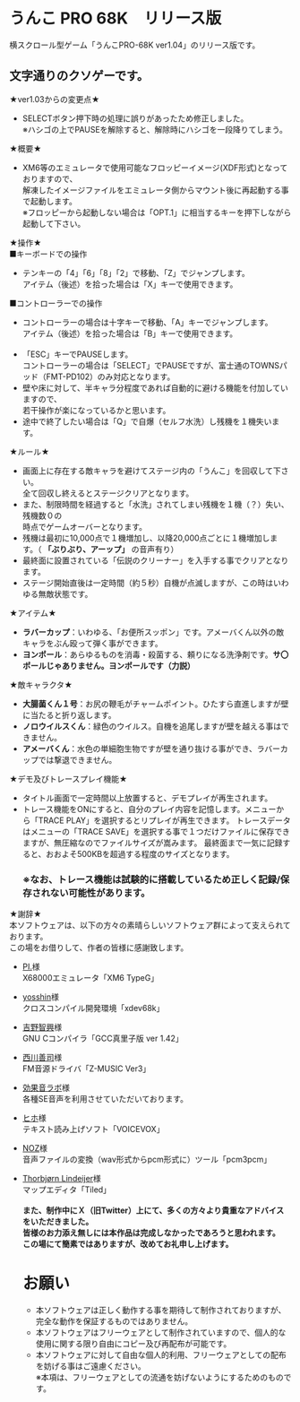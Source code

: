 # うんこ PRO 68K　リリース版
横スクロール型ゲーム「うんこPRO-68K ver1.04」のリリース版です。
## 文字通りのクソゲーです。

★ver1.03からの変更点★
- SELECTボタン押下時の処理に誤りがあったため修正しました。<br>
	※ハシゴの上でPAUSEを解除すると、解除時にハシゴを一段降りてしまう。

★概要★<br>
- XM6等のエミュレータで使用可能なフロッピーイメージ(XDF形式)となっておりますので、<br>
解凍したイメージファイルをエミュレータ側からマウント後に再起動する事で起動します。<br>
※フロッピーから起動しない場合は「OPT.1」に相当するキーを押下しながら起動して下さい。

★操作★<br>
■キーボードでの操作
- テンキーの「4」「6」「8」「2」で移動、「Z」でジャンプします。<br>
	アイテム（後述）を拾った場合は「X」キーで使用できます。<br>

■コントローラーでの操作
- コントローラーの場合は十字キーで移動、「A」キーでジャンプします。<br>
	アイテム（後述）を拾った場合は「B」キーで使用できます。<br><br>
- 「ESC」キーでPAUSEします。<br>
	コントローラーの場合は「SELECT」でPAUSEですが、富士通のTOWNSパッド（FMT-PD102）のみ対応となります。
- 壁や床に対して、半キャラ分程度であれば自動的に避ける機能を付加していますので、<br>
	若干操作が楽になっているかと思います。
- 途中で終了したい場合は「Q」で自爆（セルフ水洗）し残機を１機失います。

★ルール★
- 画面上に存在する敵キャラを避けてステージ内の「うんこ」を回収して下さい。<br>
	全て回収し終えるとステージクリアとなります。
- また、制限時間を経過すると「水洗」されてしまい残機を１機（？）失い、残機数０の<br>
	 時点でゲームオーバーとなります。
- 残機は最初に10,000点で１機増加し、以降20,000点ごとに１機増加します。（ **「ぶりぶり、アーップ」** の音声有り）
- 最終面に設置されている「伝説のクリーナー」を入手する事でクリアとなります。
- ステージ開始直後は一定時間（約５秒）自機が点滅しますが、この時はいわゆる無敵状態です。

★アイテム★<br>
- **ラバーカップ**：いわゆる、「お便所スッポン」です。アメーバくん以外の敵キャラをぶん殴って弾く事ができます。
- **ヨンポール**：あらゆるものを消毒・殺菌する、頼りになる洗浄剤です。**サ〇ポールじゃありません。ヨンポールです（力説）**

★敵キャラクタ★<br>
- **大腸菌くん１号**：お尻の鞭毛がチャームポイント。ひたすら直進しますが壁に当たると折り返します。
- **ノロウイルスくん**：緑色のウイルス。自機を追尾しますが壁を越える事はできません。
- **アメーバくん**：水色の単細胞生物ですが壁を通り抜ける事ができ、ラバーカップでは撃退できません。

★デモ及びトレースプレイ機能★<br>
- タイトル画面で一定時間以上放置すると、デモプレイが再生されます。
- トレース機能をONにすると、自分のプレイ内容を記憶します。メニューから「TRACE PLAY」を選択するとリプレイが再生できます。
 	トレースデータはメニューの「TRACE SAVE」を選択する事で１つだけファイルに保存できますが、無圧縮なのでファイルサイズが嵩みます。
  	最終面まで一気に記録すると、おおよそ500KBを超過する程度のサイズとなります。<br>
  ### ※なお、トレース機能は試験的に搭載しているため正しく記録/保存されない可能性があります。

★謝辞★<br>
本ソフトウェアは、以下の方々の素晴らしいソフトウェア群によって支えられております。<br>
この場をお借りして、作者の皆様に感謝致します。
- [PI.](https://twitter.com/xm6_original)様
  <br>X68000エミュレータ「XM6 TypeG」
- [yosshin](https://twitter.com/yosshin4004/status/1645762714319605760)様
  <br>クロスコンパイル開発環境「xdev68k」
- [吉野智興](http://retropc.net/x68000/software/develop/c/gcc_mariko/)様
  <br>GNU Cコンパイラ「GCC真里子版 ver 1.42」
- [西川善司](http://www.z-z-z.jp/zmusic/)様
  <br>FM音源ドライバ「Z-MUSIC Ver3」
- [効果音ラボ](https://soundeffect-lab.info/)様
  <br>各種SE音声を利用させていただいております。
- [ヒホ](https://voicevox.hiroshiba.jp/qa/)様
  <br>テキスト読み上げソフト「VOICEVOX」
- [NOZ](http://noz.ub32.org/68fsw.html)様
  <br>音声ファイルの変換（wav形式からpcm形式に）ツール「pcm3pcm」
- [Thorbjørn Lindeijer](http://www.mapeditor.org/)様
  <br>マップエディタ「Tiled」
  <br><br>
  **また、制作中にＸ（旧Twitter）上にて、多くの方々より貴重なアドバイスをいただきました。<br>
  皆様のお力添え無しには本作品は完成しなかったであろうと思われます。<br>
  この場にて簡素ではありますが、改めてお礼申し上げます。**

  # お願い
  - 本ソフトウェアは正しく動作する事を期待して制作されておりますが、完全な動作を保証するものではありません。
  - 本ソフトウェアはフリーウェアとして制作されていますので、個人的な使用に関する限り自由にコピー及び再配布が可能です。
  - 本ソフトウェアに対して自由な個人的利用、フリーウェアとしての配布を妨げる事はご遠慮ください。<br>
  	※本項は、フリーウェアとしての流通を妨げないようにするためのものです。
